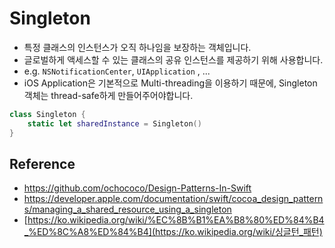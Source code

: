 # Singleton

- 특정 클래스의 인스턴스가 오직 하나임을 보장하는 객체입니다.
- 글로벌하게 액세스할 수 있는 클래스의 공유 인스턴스를 제공하기 위해 사용합니다.
- e.g. `NSNotificationCenter`, `UIApplication` , ...
- iOS Application은 기본적으로 Multi-threading을 이용하기 때문에, Singleton 객체는 thread-safe하게 만들어주어야합니다.

```swift
class Singleton {
    static let sharedInstance = Singleton()
}
```

## Reference

- https://github.com/ochococo/Design-Patterns-In-Swift
- https://developer.apple.com/documentation/swift/cocoa_design_patterns/managing_a_shared_resource_using_a_singleton
- [https://ko.wikipedia.org/wiki/%EC%8B%B1%EA%B8%80%ED%84%B4_%ED%8C%A8%ED%84%B4](https://ko.wikipedia.org/wiki/싱글턴_패턴)

